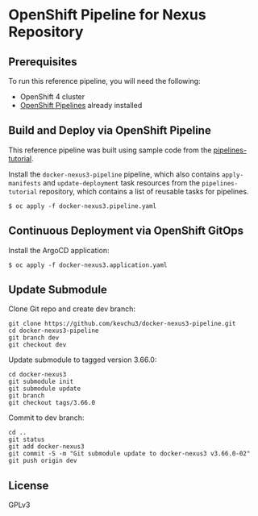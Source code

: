 # OpenShift Pipeline for Nexus Repository

## Prerequisites

To run this reference pipeline, you will need the following:

- OpenShift 4 cluster
- [OpenShift Pipelines] already installed

## Build and Deploy via OpenShift Pipeline

This reference pipeline was built using sample code from the [pipelines-tutorial].

Install the `docker-nexus3-pipeline` pipeline, which also contains `apply-manifests` and `update-deployment` task resources from the `pipelines-tutorial` repository, which contains a list of reusable tasks for pipelines.
```
$ oc apply -f docker-nexus3.pipeline.yaml
```

## Continuous Deployment via OpenShift GitOps

Install the ArgoCD application:
```
$ oc apply -f docker-nexus3.application.yaml
```

## Update Submodule

Clone Git repo and create dev branch:
```
git clone https://github.com/kevchu3/docker-nexus3-pipeline.git
cd docker-nexus3-pipeline
git branch dev
git checkout dev
```

Update submodule to tagged version 3.66.0:
```
cd docker-nexus3
git submodule init
git submodule update
git branch
git checkout tags/3.66.0
```

Commit to dev branch:
```
cd ..
git status
git add docker-nexus3
git commit -S -m "Git submodule update to docker-nexus3 v3.66.0-02"
git push origin dev
```

## License
GPLv3

[OpenShift Pipelines]: https://github.com/openshift/pipelines-tutorial/blob/master/install-operator.md
[pipelines-tutorial]: https://github.com/openshift/pipelines-tutorial

